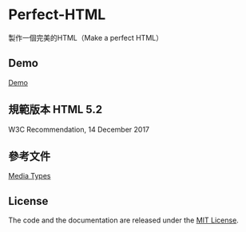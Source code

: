 # Perfect-HTML

製作一個完美的HTML（Make a perfect HTML）

## Demo

[Demo](https://ordinarycas.github.io/Perfect-HTML/)

## 規範版本 HTML 5.2

W3C Recommendation, 14 December 2017

## 參考文件

[Media Types](http://www.iana.org/assignments/media-types/media-types.xhtml)

## License

The code and the documentation are released under the [MIT License](LICENSE).